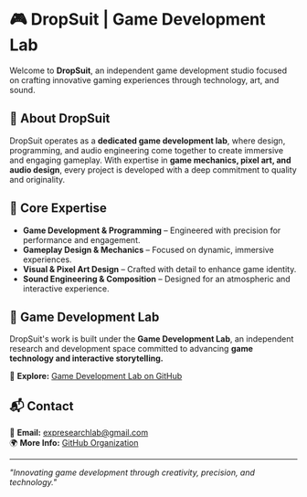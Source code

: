 # 🎮 DropSuit | Game Development Lab  

Welcome to **DropSuit**, an independent game development studio focused on crafting innovative gaming experiences through technology, art, and sound.  

## 🔹 About DropSuit  
DropSuit operates as a **dedicated game development lab**, where design, programming, and audio engineering come together to create immersive and engaging gameplay. With expertise in **game mechanics, pixel art, and audio design**, every project is developed with a deep commitment to quality and originality.  

## 🔹 Core Expertise  
- **Game Development & Programming** – Engineered with precision for performance and engagement.  
- **Gameplay Design & Mechanics** – Focused on dynamic, immersive experiences.  
- **Visual & Pixel Art Design** – Crafted with detail to enhance game identity.  
- **Sound Engineering & Composition** – Designed for an atmospheric and interactive experience.  

## 🔹 Game Development Lab  
DropSuit's work is built under the **Game Development Lab**, an independent research and development space committed to advancing **game technology and interactive storytelling.**  

🔗 **Explore:** [Game Development Lab on GitHub](https://github.com/Game-Development-Lab)  

## 📬 Contact  
📧 **Email:** [expresearchlab@gmail.com](mailto:expresearchlab@gmail.com)  
🌍 **More Info:** [GitHub Organization](https://github.com/Game-Development-Lab)  

---  

*"Innovating game development through creativity, precision, and technology."*  
